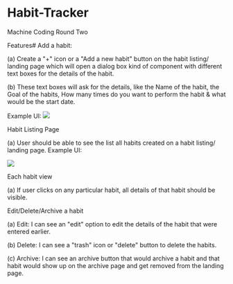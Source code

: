 # Habit-Tracker
Machine Coding Round Two


Features#
Add a habit:

(a) Create a "+" icon or a "Add a new habit" button on the habit listing/ landing page which will open a dialog box kind of component with different text boxes for the details of the habit.

(b) These text boxes will ask for the details, like the Name of the habit, the Goal of the habits, How many times do you want to perform the habit & what would be the start date.

Example UI:
![](https://res.cloudinary.com/krishanucloud/image/upload/v1687060248/habit-tracker-1_tfyunt.png)

Habit Listing Page

(a) User should be able to see the list all habits created on a habit listing/ landing page.
Example UI:

![](https://res.cloudinary.com/krishanucloud/image/upload/v1687060249/habit-tracker-2_ompjcj.png)

Each habit view

(a) If user clicks on any particular habit, all details of that habit should be visible.

Edit/Delete/Archive a habit

(a) Edit:
I can see an "edit" option to edit the details of the habit that were entered earlier.

(b) Delete:
I can see a "trash" icon or "delete" button to delete the habits.

(c) Archive:
I can see an archive button that would archive a habit and that habit would show up on the archive page and get removed from the landing page.
